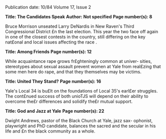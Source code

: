 Publication date: 10/84
Volume 17, Issue 2

**Title: The Candidates Speak**
**Author: Not specified**
**Page number(s): 8**

Bruce Morrison unseated Larry DeNardis in New Raven's Third
Congressional District £n the last election. This year the two face 
off again in one of the closest contests in the country, still differing 
on the key nat£onal and local issues affecting the race . 


**Title: Among Friends**
**Page number(s): 12**

While acquaintance rape grows fr£ghteningly common at univer-
sities, stereotypes about sexual assault prevent women at Yale from 
real£zing that some men here do rape, and that they themselves may 
be victims. 


**Title: United They Stand?**
**Page number(s): 16**

Yale's Local 34 is bu£lt on the foundations of Local 35's earl£er 
struggles. The cont£nued success of both unioTJS will depend on their 
ability to overcome the£r differences and solidify the£r mutual support. 


**Title: God and Jazz at Yale**
**Page number(s): 22**

Dwight Andrews, pastor of the Black Church at Yale, jazz sax-
ophonist, playwright and PhD candidate, balances the sacred and 
the secular in his life and £n the black community as a whole.
